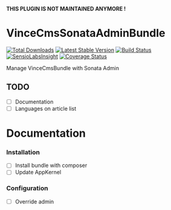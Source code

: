 **THIS PLUGIN IS NOT MAINTAINED ANYMORE !**

VinceCmsSonataAdminBundle
=========================

[![Total Downloads](https://poser.pugx.org/vince/cms-sonata-admin-bundle/downloads.png)](https://packagist.org/packages/vince/cms-sonata-admin-bundle)
[![Latest Stable Version](https://poser.pugx.org/vince/cms-sonata-admin-bundle/v/stable.png)](https://packagist.org/packages/vince/cms-sonata-admin-bundle)
[![Build Status](https://travis-ci.org/vincentchalamon/VinceCmsSonataAdminBundle.png?branch=1.0.0)](https://travis-ci.org/vincentchalamon/VinceCmsSonataAdminBundle)
[![SensioLabsInsight](https://insight.sensiolabs.com/projects/ac59862d-c431-4d62-b98e-dfb92f331c68/mini.png)](https://insight.sensiolabs.com/projects/ac59862d-c431-4d62-b98e-dfb92f331c68)
[![Coverage Status](https://coveralls.io/repos/vincentchalamon/VinceCmsSonataAdminBundle/badge.png)](https://coveralls.io/r/vincentchalamon/VinceCmsSonataAdminBundle)

Manage VinceCmsBundle with Sonata Admin

## TODO

- [ ] Documentation
- [ ] Languages on article list

Documentation
=============

### Installation

- [ ] Install bundle with composer
- [ ] Update AppKernel

### Configuration

- [ ] Override admin
